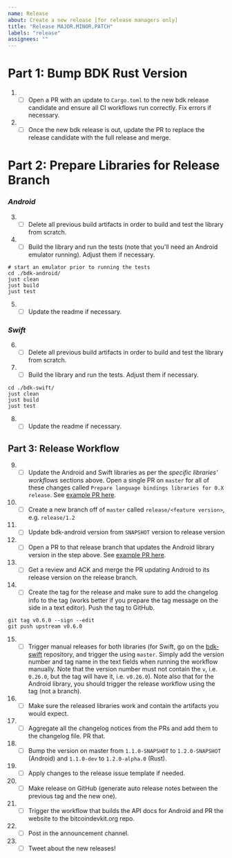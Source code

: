 ```yaml
---
name: Release
about: Create a new release [for release managers only]
title: "Release MAJOR.MINOR.PATCH"
labels: "release"
assignees: ""
---
```


# Part 1: Bump BDK Rust Version

1. - [ ] Open a PR with an update to `Cargo.toml` to the new bdk release candidate and ensure all CI workflows run correctly. Fix errors if necessary.
2. - [ ] Once the new bdk release is out, update the PR to replace the release candidate with the full release and merge.

# Part 2: Prepare Libraries for Release Branch

### _Android_

3. - [ ] Delete all previous build artifacts in order to build and test the library from scratch.
4. - [ ] Build the library and run the tests (note that you'll need an Android emulator running). Adjust them if necessary.
```shell
# start an emulator prior to running the tests
cd ./bdk-android/
just clean
just build
just test
```
5. - [ ] Update the readme if necessary.

### _Swift_

6. - [ ] Delete all previous build artifacts in order to build and test the library from scratch.
7. - [ ] Build the library and run the tests. Adjust them if necessary.
```shell
cd ./bdk-swift/
just clean
just build
just test
```
8. - [ ] Update the readme if necessary.

## Part 3: Release Workflow

9.  - [ ] Update the Android and Swift libraries as per the _specific libraries' workflows_ sections above. Open a single PR on `master` for all of these changes called `Prepare language bindings libraries for 0.X release`. See [example PR here](https://github.com/bitcoindevkit/bdk-ffi/pull/315).
10.  - [ ] Create a new branch off of `master` called `release/<feature version>`, e.g. `release/1.2`
11.  - [ ] Update bdk-android version from `SNAPSHOT` version to release version
12.  - [ ] Open a PR to that release branch that updates the Android library version in the step above. See [example PR here](https://github.com/bitcoindevkit/bdk-ffi/pull/316).
13.  - [ ] Get a review and ACK and merge the PR updating Android to its release version on the release branch.
14.  - [ ] Create the tag for the release and make sure to add the changelog info to the tag (works better if you prepare the tag message on the side in a text editor). Push the tag to GitHub.
```shell
git tag v0.6.0 --sign --edit
git push upstream v0.6.0
```
15.  - [ ] Trigger manual releases for both libraries (for Swift, go on the [bdk-swift](https://github.com/bitcoindevkit/bdk-swift) repository, and trigger the using `master`. Simply add the version number and tag name in the text fields when running the workflow manually. Note that the version number must not contain the `v`, i.e. `0.26.0`, but the tag will have it, i.e. `v0.26.0`). Note also that for the Android library, you should trigger the release workflow using the tag (not a branch).
16.  - [ ] Make sure the released libraries work and contain the artifacts you would expect.
17.  - [ ] Aggregate all the changelog notices from the PRs and add them to the changelog file. PR that.
18.  - [ ] Bump the version on master from `1.1.0-SNAPSHOT` to `1.2.0-SNAPSHOT` (Android) and `1.1.0-dev` to `1.2.0-alpha.0` (Rust).
19.  - [ ] Apply changes to the release issue template if needed.
20.  - [ ] Make release on GitHub (generate auto release notes between the previous tag and the new one).
21.  - [ ] Trigger the workflow that builds the API docs for Android and PR the website to the bitcoindevkit.org repo.
22.  - [ ] Post in the announcement channel.
23.  - [ ] Tweet about the new releases!
